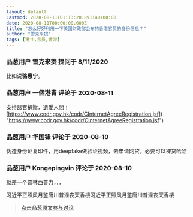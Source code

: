 ```yaml
---
layout: default
Lastmod: 2020-08-11T01:13:20.891140+00:00
date: 2020-08-11T00:00:00.000Z
title: "怎么好好利用一下美国财政部公布的香港官员的身份信息？"
author: "雪克来提"
tags: [港共,官员,香港]
---
```



### 品葱用户 **雪克来提** 提问于 8/11/2020
    
比如说**骆惠宁**。
    
                

### 品葱用户 **一個港青** 评论于 2020-08-11
        
支持器官捐贈，遺愛人間！  
[https://www.codr.gov.hk/codr/CInternetAgreeRegistration.jsf]( "https://www.codr.gov.hk/codr/CInternetAgreeRegistration.jsf")
        
                

### 品葱用户 **华国锋** 评论于 2020-08-10
        
伪造身份证复印件，用deepfake做验证视频，去申请网贷。必要可以裸贷哈哈
        
                

### 品葱用户 **Kongepingvin** 评论于 2020-08-10
        
就差一个普林西普力，，，  
  
习近平正照风月鉴唐川普淫丧天香楼习近平正照风月鉴唐川普淫丧天香楼
        
                





> [点击品葱原文参与讨论](https://pincong.rocks/question/29650)

